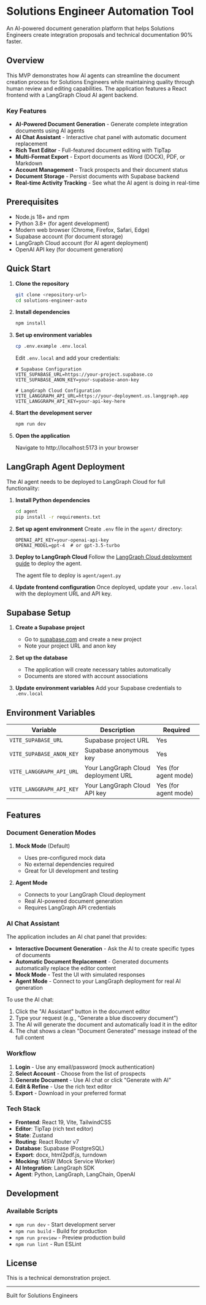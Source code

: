 # Solutions Engineer Automation Tool

An AI-powered document generation platform that helps Solutions Engineers create integration proposals and technical documentation 90% faster.

## Overview

This MVP demonstrates how AI agents can streamline the document creation process for Solutions Engineers while maintaining quality through human review and editing capabilities. The application features a React frontend with a LangGraph Cloud AI agent backend.

### Key Features

- **AI-Powered Document Generation** - Generate complete integration documents using AI agents
- **AI Chat Assistant** - Interactive chat panel with automatic document replacement
- **Rich Text Editor** - Full-featured document editing with TipTap
- **Multi-Format Export** - Export documents as Word (DOCX), PDF, or Markdown
- **Account Management** - Track prospects and their document status
- **Document Storage** - Persist documents with Supabase backend
- **Real-time Activity Tracking** - See what the AI agent is doing in real-time

## Prerequisites

- Node.js 18+ and npm
- Python 3.8+ (for agent development)
- Modern web browser (Chrome, Firefox, Safari, Edge)
- Supabase account (for document storage)
- LangGraph Cloud account (for AI agent deployment)
- OpenAI API key (for document generation)

## Quick Start

1. **Clone the repository**
   ```bash
   git clone <repository-url>
   cd solutions-engineer-auto
   ```

2. **Install dependencies**
   ```bash
   npm install
   ```

3. **Set up environment variables**
   ```bash
   cp .env.example .env.local
   ```
   
   Edit `.env.local` and add your credentials:
   ```env
   # Supabase Configuration
   VITE_SUPABASE_URL=https://your-project.supabase.co
   VITE_SUPABASE_ANON_KEY=your-supabase-anon-key
   
   # LangGraph Cloud Configuration
   VITE_LANGGRAPH_API_URL=https://your-deployment.us.langgraph.app
   VITE_LANGGRAPH_API_KEY=your-api-key-here
   ```

4. **Start the development server**
   ```bash
   npm run dev
   ```

5. **Open the application**
   
   Navigate to http://localhost:5173 in your browser

## LangGraph Agent Deployment

The AI agent needs to be deployed to LangGraph Cloud for full functionality:

1. **Install Python dependencies**
   ```bash
   cd agent
   pip install -r requirements.txt
   ```

2. **Set up agent environment**
   Create `.env` file in the `agent/` directory:
   ```env
   OPENAI_API_KEY=your-openai-api-key
   OPENAI_MODEL=gpt-4  # or gpt-3.5-turbo
   ```

3. **Deploy to LangGraph Cloud**
   Follow the [LangGraph Cloud deployment guide](https://docs.langchain.com/docs/cloud/deployment) to deploy the agent.
   
   The agent file to deploy is `agent/agent.py`

4. **Update frontend configuration**
   Once deployed, update your `.env.local` with the deployment URL and API key.

## Supabase Setup

1. **Create a Supabase project**
   - Go to [supabase.com](https://supabase.com) and create a new project
   - Note your project URL and anon key

2. **Set up the database**
   - The application will create necessary tables automatically
   - Documents are stored with account associations

3. **Update environment variables**
   Add your Supabase credentials to `.env.local`

## Environment Variables

| Variable | Description | Required |
|----------|-------------|----------|
| `VITE_SUPABASE_URL` | Supabase project URL | Yes |
| `VITE_SUPABASE_ANON_KEY` | Supabase anonymous key | Yes |
| `VITE_LANGGRAPH_API_URL` | Your LangGraph Cloud deployment URL | Yes (for agent mode) |
| `VITE_LANGGRAPH_API_KEY` | Your LangGraph Cloud API key | Yes (for agent mode) |

## Features

### Document Generation Modes

1. **Mock Mode** (Default)
   - Uses pre-configured mock data
   - No external dependencies required
   - Great for UI development and testing

2. **Agent Mode** 
   - Connects to your LangGraph Cloud deployment
   - Real AI-powered document generation
   - Requires LangGraph API credentials

### AI Chat Assistant

The application includes an AI chat panel that provides:

- **Interactive Document Generation** - Ask the AI to create specific types of documents
- **Automatic Document Replacement** - Generated documents automatically replace the editor content
- **Mock Mode** - Test the UI with simulated responses
- **Agent Mode** - Connect to your LangGraph deployment for real AI generation

To use the AI chat:
1. Click the "AI Assistant" button in the document editor
2. Type your request (e.g., "Generate a blue discovery document")
3. The AI will generate the document and automatically load it in the editor
4. The chat shows a clean "Document Generated" message instead of the full content

### Workflow

1. **Login** - Use any email/password (mock authentication)
2. **Select Account** - Choose from the list of prospects
3. **Generate Document** - Use AI chat or click "Generate with AI"
4. **Edit & Refine** - Use the rich text editor
5. **Export** - Download in your preferred format

### Tech Stack

- **Frontend**: React 19, Vite, TailwindCSS
- **Editor**: TipTap (rich text editor)
- **State**: Zustand
- **Routing**: React Router v7
- **Database**: Supabase (PostgreSQL)
- **Export**: docx, html2pdf.js, turndown
- **Mocking**: MSW (Mock Service Worker)
- **AI Integration**: LangGraph SDK
- **Agent**: Python, LangGraph, LangChain, OpenAI

## Development

### Available Scripts

- `npm run dev` - Start development server
- `npm run build` - Build for production
- `npm run preview` - Preview production build
- `npm run lint` - Run ESLint

## License

This is a technical demonstration project.

---

Built for Solutions Engineers